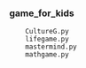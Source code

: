 ### game_for_kids

        CultureG.py
        lifegame.py
        mastermind.py
        mathgame.py
